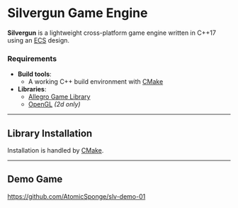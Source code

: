 #  Silvergun Game Engine

__Silvergun__ is a lightweight cross-platform game engine written in C++17 using an [ECS](https://en.wikipedia.org/wiki/Entity_component_system) design.

### Requirements
 - __Build tools__:
    - A working C++ build environment with [CMake](https://cmake.org)
 - __Libraries__:
    - [Allegro Game Library](https://liballeg.org)
    - [OpenGL](https://www.opengl.org) *(2d only)*

-----

## Library Installation

Installation is handled by [CMake](https://cmake.org/).

-----

## Demo Game

<https://github.com/AtomicSponge/slv-demo-01>
